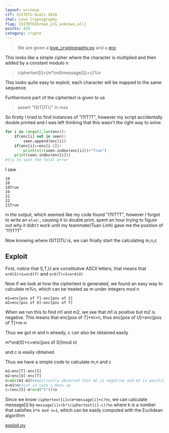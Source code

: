 ```yaml
---
layout: writeup
ctf: ISITDTU Quals 2018
chal: Love Cryptography
flag: ISITDTU{break_LCG_unknown_all}
points: 424
category: crypto
---
```


>We are given a [love\_cryptography.py](love_cryptography.py) and a [enc](enc)

This looks like a simple cipher where the character is multiplied and then added by a constant modulo n

>ciphertext[i]=(m*ord(message[i])+c)%n

This looks quite easy to exploit, each character will be mapped to the same sequence.

Furthermore part of the ciphertext is given to us

>assert "ISITDTU" in mes

So firstly I tried to find instances of "I?IT?T", however my script accidentally double printed and I was left thinking that this wasn't the right way to solve

```python
for i in range(2,len(enc)):
    if(enc[i] not in seen):
        seen.append(enc[i])
    if(enc[i]==enc[i-2]):
        print(str(seen.index(enc[i]))+"True")
    print(seen.index(enc[i]))
#try to spot the fatal error
```

I saw 

```
19
20
19True
19
21
22
21True
```

in the output, which seemed like my code found "I?IIT?T", however I forgot to write an ```else:```, causing it to double print, spent an hour trying to figure out why it didn't work until my teammate(Tuan Linh) gave me the position of "I?IT?T"

Now knowing where ISITDTU is, we can finally start the calculating m,n,c

## Exploit

First, notice that S,T,U are constitutive ASCII letters, that means that ```ord(S)+1=ord(T)``` and ```ord(T)+1=ord(U)```

Now if we look at how the ciphertext is generated, we found an easy way to calculate m%n, which can be treated as m under integers mod n

```
m1=enc[pos of T]-enc[pos of S]
m2=enc[pos of U]-enc[pos of T]
```

When we run this to find m1 and m2, we see that m1 is positive but m2 is negative. This means that enc[pos of T]+m>n, thus enc[pos of U]=enc[pos of T]+m-n

Thus we got m and n already, c can also be obtained easily

m*ord(S)+c=enc\[pos of S\](mod n)

and c is easily obtained

Thus we have a simple code to calculate m,n and c

```python
m1=enc[T]-enc[S]
m2=enc[U]-enc[T]
n=abs(m1-m2)#empirically observed that m2 is negative and m1 is positive
m=m1%n#just in case i mess up
c=(enc[S]-m*ord("S"))%n
```

Since we know ```ciphertext[i]=(m*message[i]+c)%n```, we can calculate message[i] by ```message[i]=(k*(ciphertext[i]-c))%n``` where k is a number that satisfies ```k*m mod n=1```, which can be easily computed with the Euclidean algorithm

[exploit.py](exploit.py)

